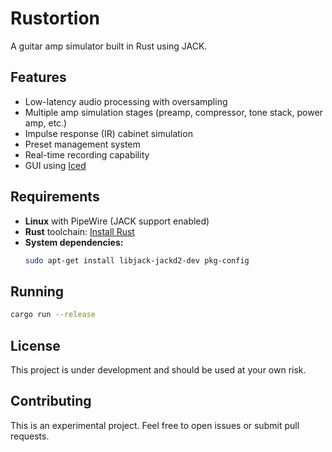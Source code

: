 # Rustortion

A guitar amp simulator built in Rust using JACK.

## Features

- Low-latency audio processing with oversampling
- Multiple amp simulation stages (preamp, compressor, tone stack, power amp, etc.)
- Impulse response (IR) cabinet simulation
- Preset management system
- Real-time recording capability
- GUI using [Iced](https://github.com/iced-rs/iced)

## Requirements

- **Linux** with PipeWire (JACK support enabled)
- **Rust** toolchain: [Install Rust](https://rustup.rs/)
- **System dependencies:**
  ```bash
  sudo apt-get install libjack-jackd2-dev pkg-config
  ```

## Running

```bash
cargo run --release
```

## License

This project is under development and should be used at your own risk.

## Contributing

This is an experimental project. Feel free to open issues or submit pull requests.
